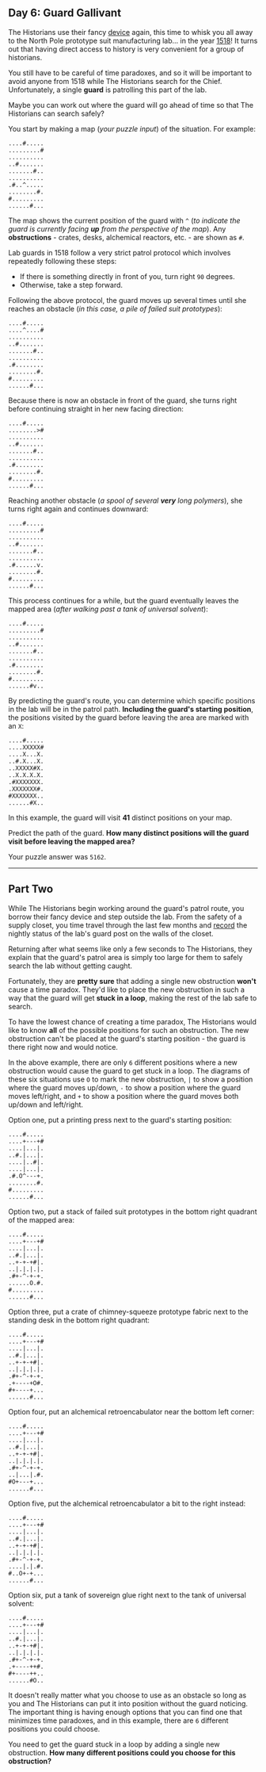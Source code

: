 ## Day 6: Guard Gallivant

The Historians use their fancy [device](https://adventofcode.com/2024/day/4) again, 
this time to whisk you all away to the North Pole prototype suit manufacturing lab... 
in the year [1518](https://adventofcode.com/2018/day/5)! It turns out that having 
direct access to history is very convenient for a group of historians.

You still have to be careful of time paradoxes, and so it will be important to avoid 
anyone from 1518 while The Historians search for the Chief. Unfortunately, a single 
**guard** is patrolling this part of the lab.

Maybe you can work out where the guard will go ahead of time so that The Historians 
can search safely?

You start by making a map (_your puzzle input_) of the situation. For example:

```
....#.....
.........#
..........
..#.......
.......#..
..........
.#..^.....
........#.
#.........
......#...
```

The map shows the current position of the guard with `^` (_to indicate the guard is 
currently facing **up** from the perspective of the map_). Any **obstructions** - crates, 
desks, alchemical reactors, etc. - are shown as `#`.

Lab guards in 1518 follow a very strict patrol protocol which involves repeatedly 
following these steps:

* If there is something directly in front of you, turn right `90` degrees.
* Otherwise, take a step forward.

Following the above protocol, the guard moves up several times until she reaches an 
obstacle (_in this case, a pile of failed suit prototypes_):

```
....#.....
....^....#
..........
..#.......
.......#..
..........
.#........
........#.
#.........
......#...
```

Because there is now an obstacle in front of the guard, she turns right before 
continuing straight in her new facing direction:

```
....#.....
........>#
..........
..#.......
.......#..
..........
.#........
........#.
#.........
......#...
```

Reaching another obstacle (_a spool of several **very** long polymers_), she turns right 
again and continues downward:

```
....#.....
.........#
..........
..#.......
.......#..
..........
.#......v.
........#.
#.........
......#...
```

This process continues for a while, but the guard eventually leaves the mapped area 
(_after walking past a tank of universal solvent_):

```
....#.....
.........#
..........
..#.......
.......#..
..........
.#........
........#.
#.........
......#v..
```

By predicting the guard's route, you can determine which specific positions in the 
lab will be in the patrol path. **Including the guard's starting position**, the 
positions visited by the guard before leaving the area are marked with an `X`:

```
....#.....
....XXXXX#
....X...X.
..#.X...X.
..XXXXX#X.
..X.X.X.X.
.#XXXXXXX.
.XXXXXXX#.
#XXXXXXX..
......#X..
```

In this example, the guard will visit **41** distinct positions on your map.

Predict the path of the guard. **How many distinct positions will the guard visit 
before leaving the mapped area?**

Your puzzle answer was `5162`.

---

## Part Two

While The Historians begin working around the guard's patrol route, you borrow their 
fancy device and step outside the lab. From the safety of a supply closet, you time 
travel through the last few months and [record](https://adventofcode.com/2018/day/4) 
the nightly status of the lab's guard post on the walls of the closet.

Returning after what seems like only a few seconds to The Historians, they explain that 
the guard's patrol area is simply too large for them to safely search the lab without 
getting caught.

Fortunately, they are **pretty sure** that adding a single new obstruction **won't** 
cause a time paradox. They'd like to place the new obstruction in such a way that the 
guard will get **stuck in a loop**, making the rest of the lab safe to search.

To have the lowest chance of creating a time paradox, The Historians would like to know 
**all** of the possible positions for such an obstruction. The new obstruction can't be 
placed at the guard's starting position - the guard is there right now and would notice.

In the above example, there are only `6` different positions where a new obstruction 
would cause the guard to get stuck in a loop. The diagrams of these six situations use 
`O` to mark the new obstruction, `|` to show a position where the guard moves up/down, 
`-` to show a position where the guard moves left/right, and `+` to show a position 
where the guard moves both up/down and left/right.

Option one, put a printing press next to the guard's starting position:

```
....#.....
....+---+#
....|...|.
..#.|...|.
....|..#|.
....|...|.
.#.O^---+.
........#.
#.........
......#...
```

Option two, put a stack of failed suit prototypes in the bottom right quadrant of the 
mapped area:

```
....#.....
....+---+#
....|...|.
..#.|...|.
..+-+-+#|.
..|.|.|.|.
.#+-^-+-+.
......O.#.
#.........
......#...
```

Option three, put a crate of chimney-squeeze prototype fabric next to the standing desk 
in the bottom right quadrant:

```
....#.....
....+---+#
....|...|.
..#.|...|.
..+-+-+#|.
..|.|.|.|.
.#+-^-+-+.
.+----+O#.
#+----+...
......#...
```

Option four, put an alchemical retroencabulator near the bottom left corner:

```
....#.....
....+---+#
....|...|.
..#.|...|.
..+-+-+#|.
..|.|.|.|.
.#+-^-+-+.
..|...|.#.
#O+---+...
......#...
```

Option five, put the alchemical retroencabulator a bit to the right instead:

```
....#.....
....+---+#
....|...|.
..#.|...|.
..+-+-+#|.
..|.|.|.|.
.#+-^-+-+.
....|.|.#.
#..O+-+...
......#...
```

Option six, put a tank of sovereign glue right next to the tank of universal solvent:

```
....#.....
....+---+#
....|...|.
..#.|...|.
..+-+-+#|.
..|.|.|.|.
.#+-^-+-+.
.+----++#.
#+----++..
......#O..
```

It doesn't really matter what you choose to use as an obstacle so long as you and The 
Historians can put it into position without the guard noticing. The important thing is 
having enough options that you can find one that minimizes time paradoxes, and in this 
example, there are `6` different positions you could choose.

You need to get the guard stuck in a loop by adding a single new obstruction. **How 
many different positions could you choose for this obstruction?**
